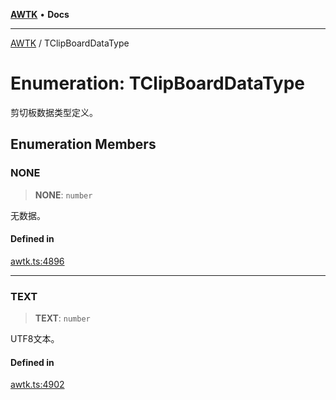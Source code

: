 [**AWTK**](../README.md) • **Docs**

***

[AWTK](../globals.md) / TClipBoardDataType

# Enumeration: TClipBoardDataType

剪切板数据类型定义。

## Enumeration Members

### NONE

> **NONE**: `number`

无数据。

#### Defined in

[awtk.ts:4896](https://github.com/zlgopen/awtk-binding/blob/eba643a28b6249e8f99055dcbc6755f195868c97/tools/code_gen/js/output/awtk.ts#L4896)

***

### TEXT

> **TEXT**: `number`

UTF8文本。

#### Defined in

[awtk.ts:4902](https://github.com/zlgopen/awtk-binding/blob/eba643a28b6249e8f99055dcbc6755f195868c97/tools/code_gen/js/output/awtk.ts#L4902)
